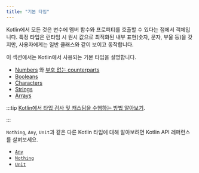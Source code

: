 ```yaml
---
title: "기본 타입"
---
```

Kotlin에서 모든 것은 변수에 멤버 함수와 프로퍼티를 호출할 수 있다는 점에서 객체입니다.
특정 타입은 런타임 시 원시 값으로 최적화된 내부 표현(숫자, 문자, 부울 등)을 갖지만,
사용자에게는 일반 클래스와 같이 보이고 동작합니다.

이 섹션에서는 Kotlin에서 사용되는 기본 타입을 설명합니다.

* [Numbers](numbers) 와 [부호 없는 counterparts](unsigned-integer-types)
* [Booleans](booleans)
* [Characters](characters)
* [Strings](strings)
* [Arrays](arrays)

:::tip
[Kotlin에서 타입 검사 및 캐스팅을 수행하는 방법 알아보기](typecasts).

:::

`Nothing`, `Any`, `Unit`과 같은 다른 Kotlin 타입에 대해 알아보려면 Kotlin API 레퍼런스를 살펴보세요.

* [`Any`](https://kotlinlang.org/api/latest/jvm/stdlib/kotlin/-any/)
* [`Nothing`](https://kotlinlang.org/api/latest/jvm/stdlib/kotlin/-nothing.html)
* [`Unit`](https://kotlinlang.org/api/latest/jvm/stdlib/kotlin/-unit/)
